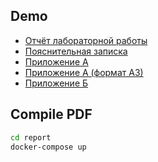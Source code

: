 ## Demo

- [Отчёт лабораторной работы](https://github.com/Pavel-Innokentevich-Galanin/latex-for-coursework/blob/gh-pages/ДИСЦИПЛИНА_ПО-4_Галанин_лаб1.pdf)
- [Пояснительная записка](https://github.com/Pavel-Innokentevich-Galanin/latex-for-coursework/blob/gh-pages/1_курсовая_ПО-4_Галанин_ПЗ.pdf)
- [Приложение А](https://github.com/Pavel-Innokentevich-Galanin/latex-for-coursework/blob/gh-pages/1_курсовая_ПО-4_Галанин_ПрилА.pdf)
- [Приложение А (формат А3)](https://github.com/Pavel-Innokentevich-Galanin/latex-for-coursework/blob/gh-pages/1_курсовая_ПО-4_Галанин_ПрилА3.pdf)
- [Приложение Б](https://github.com/Pavel-Innokentevich-Galanin/latex-for-coursework/blob/gh-pages/1_курсовая_ПО-4_Галанин_ПрилБ.pdf)

## Compile PDF

```bash
cd report
docker-compose up
```
